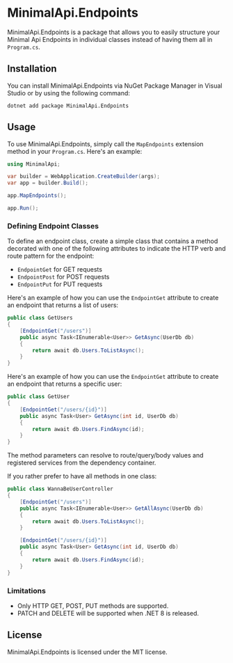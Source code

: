 # MinimalApi.Endpoints

MinimalApi.Endpoints is a package that allows you to easily structure your Minimal Api Endpoints in individual classes instead of having them all in `Program.cs`.

## Installation

You can install MinimalApi.Endpoints via NuGet Package Manager in Visual Studio or by using the following command:

```
dotnet add package MinimalApi.Endpoints
```

## Usage

To use MinimalApi.Endpoints, simply call the `MapEndpoints` extension method in your `Program.cs`. Here's an example:

```csharp
using MinimalApi;

var builder = WebApplication.CreateBuilder(args);
var app = builder.Build();

app.MapEndpoints();

app.Run();
```


### Defining Endpoint Classes

To define an endpoint class, create a simple class that contains a method decorated with one of the following attributes to indicate the HTTP verb and route pattern for the endpoint:

- `EndpointGet` for GET requests
- `EndpointPost` for POST requests
- `EndpointPut` for PUT requests

Here's an example of how you can use the `EndpointGet` attribute to create an endpoint that returns a list of users:

```csharp
public class GetUsers
{
    [EndpointGet("/users")]
    public async Task<IEnumerable<User>> GetAsync(UserDb db)
    {
        return await db.Users.ToListAsync();
    }
}
```

Here's an example of how you can use the `EndpointGet` attribute to create an endpoint that returns a specific user:

```csharp
public class GetUser
{
    [EndpointGet("/users/{id}")]
    public async Task<User> GetAsync(int id, UserDb db)
    {
        return await db.Users.FindAsync(id);
    }
}
```

The method parameters can resolve to route/query/body values and registered services from the dependency container.

If you rather prefer to have all methods in one class:

```csharp
public class WannaBeUserController
{
    [EndpointGet("/users")]
    public async Task<IEnumerable<User>> GetAllAsync(UserDb db)
    {
        return await db.Users.ToListAsync();
    }

    [EndpointGet("/users/{id}")]
    public async Task<User> GetAsync(int id, UserDb db)
    {
        return await db.Users.FindAsync(id);
    }
}
```


### Limitations

- Only HTTP GET, POST, PUT methods are supported.
- PATCH and DELETE will be supported when .NET 8 is released.

## License

MinimalApi.Endpoints is licensed under the MIT license.